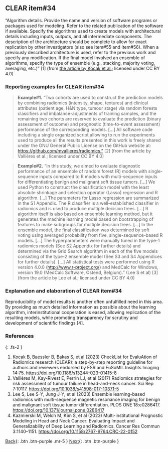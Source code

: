 ## CLEAR item#34


“Algorithm details. Provide the name and version of software programs or packages used for modeling. Refer to the related publication of the software if available. Specify the algorithms used to create models with architectural details including inputs, outputs, and all intermediate components. The description of the architecture should be complete to allow for exact replication by other investigators (also see Item#55 and Item#56). When a previously described architecture is used, refer to the previous work and specify any modification. If the final model involved an ensemble of algorithms, specify the type of ensemble (e.g., stacking, majority voting, averaging, etc.)” [1] (from [the article by Kocak et al.](https://insightsimaging.springeropen.com/articles/10.1186/s13244-023-01415-8); licensed under CC BY 4.0)


### Reporting examples for CLEAR item#34

> **Example#1.** “Two cohorts are used to construct the prediction models by combining radiomics (intensity, shape, textures) and clinical attributes (patient age, H&N type, tumour stage) via random forests classifiers and imbalance-adjustments of training samples, and the remaining two cohorts are reserved to evaluate the prediction (binary assessment of outcome) and prognostic (time-to-event assessment) performance of the corresponding models. [...] All software code including a single organized script allowing to run the experiments used to produce all the results presented in this work is freely shared under the GNU General Public License on the GitHub website at: https://github.com/mvallieres/radiomics.” [2] (from the article by Vallières et al.; licensed under CC BY 4.0)

> **Example#2.** “In this study, we aimed to evaluate diagnostic performance of an ensemble of random forest (R) models with single-sequence inputs compared to R models with multi-sequence inputs for differentiating benign and malignant soft tissue tumors. […] We used Python to construct the classification model with the least absolute shrinkage and selection operator (Lasso) regression and R algorithm. […] The parameters for Lasso regression are summarized in the S1 Appendix. The R classifier is a well-established classifier in radiomics and is used to produce multiple decision trees. […]  R algorithm itself is also based on ensemble learning method, but it generates the machine learning model based on bootstrapping of features to make subgroups for multiple decision trees. […] In the ensemble model, the final classification was determined by soft voting using averaged probability from five, single-sequence-based R models. […] The hyperparameters were manually tuned in the type-1 radiomics models (See S2 Appendix for further details) and determined via the Grid Search algorithm in each of the five models consisting of the type-2 ensemble model (See S3 and S4 Appendices for further details). […] All statistical tests were performed using R version 4.0.0 (http://www.r-project.org/) and MedCalc for Windows, version 19.0 (MedCalc Software, Ostend, Belgium).” (Lee S et al) [3] (from the article by Lee et al.; licensed under CC BY 4.0)

### Explanation and elaboration of CLEAR item#34

Reproducibility of model results is another often unfulfilled need in this area. By providing as much detailed information as possible about the learning algorithm, interinstitutional cooperation is eased, allowing replication of the resulting models, while promoting transparency for scrutiny and development of scientific findings [4]. 

### References

{: .fs-2 }

1. 	Kocak B, Baessler B, Bakas S, et al (2023) CheckList for EvaluAtion of Radiomics research (CLEAR): a step-by-step reporting guideline for authors and reviewers endorsed by ESR and EuSoMII. Insights Imaging 14:75. https://doi.org/10.1186/s13244-023-01415-8
2. 	Vallières M, Kay-Rivest E, Perrin LJ, et al (2017) Radiomics strategies for risk assessment of tumour failure in head-and-neck cancer. Sci Rep 7:10117. https://doi.org/10.1038/s41598-017-10371-5
3. 	Lee S, Lee S-Y, Jung J-Y, et al (2023) Ensemble learning-based radiomics with multi-sequence magnetic resonance imaging for benign and malignant soft tissue tumor differentiation. PLOS ONE 18:e0286417. https://doi.org/10.1371/journal.pone.0286417
4. 	Kazmierski M, Welch M, Kim S, et al (2023) Multi-institutional Prognostic Modeling in Head and Neck Cancer: Evaluating Impact and Generalizability of Deep Learning and Radiomics. Cancer Res Commun 3:1140–1151. https://doi.org/10.1158/2767-9764.CRC-22-0152


[Back](https://radiomic.github.io/CLEAR-E3/docs/Item2.html){: .btn .btn-purple .mr-5 }
[Next](https://radiomic.github.io/CLEAR-E3/docs/Item4.html){: .btn .btn-purple   }
